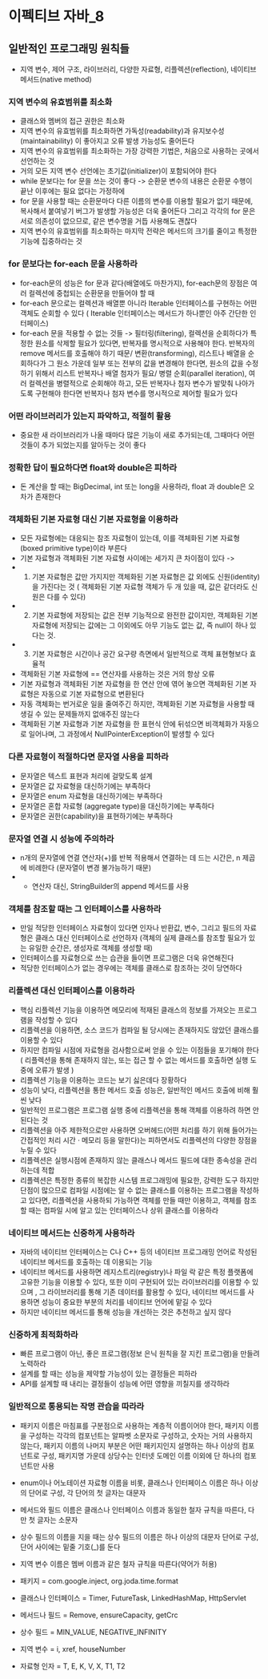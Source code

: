 # 이펙티브 자바_8
## 일반적인 프로그래밍 원칙들
* 지역 변수, 제어 구조, 라이브러리, 다양한 자료형,  리플렉션(reflection), 네이티브 메서드(native method)

### 지역 변수의 유효범위를 최소화
* 클래스와 멤버의 접근 권한은 최소화
* 지역 변수의 유효범위를 최소화하면 가독성(readability)과 유지보수성(maintainability) 이 좋아지고 오류 발생 가능성도 줄어든다
* 지역 변수의 유효범위를 최소화하는 가장 강력한 기법은, 처음으로 사용하는 곳에서 선언하는 것
* 거의 모든 지역 변수 선언에는 초기값(initializer)이 포함되어야 한다
* while 문보다는 for 문을 쓰는 것이 좋다 -> 순환문 변수의 내용은 순환문 수행이 끝난 이후에는 필요 없다는 가정하에
* for 문을 사용할 때는 순환문마다 다른 이름의 변수를 이용할 필요가 없기 때문에, 복사해서 붙여넣기 버그가 발생할 가능성은 더욱 줄어든다 그리고 각각의 for 문은 서로 의존성이 없으므로, 같은 변수명을 거듭 사용해도 괜찮다
* 지역 변수의 유효범위를 최소화하는 마지막 전략은 메서드의 크기를 줄이고 특정한 기능에 집중하라는 것

### for 문보다는 for-each 문을 사용하라
* for-each문의 성능은 for 문과 같다(배열에도 마찬가지), for-each문의 장점은 여러 컬렉션에 중첩되는 순환문을 만들어야 할 때
* for-each 문으로는 컬렉션과 배열뿐 아니라 Iterable 인터페이스를 구현하는 어떤 객체도 순회할 수 있다 ( Iterable 인터페이스는 메서드가 하나뿐인 아주 간단한 인터페이스)
* for-each 문을 적용할 수 없는 것들 -> 필터링(filtering), 컬렉션을 순회하다가 특정한 원소를 삭제할 필요가 있다면, 반복자를 명시적으로 사용해야 한다. 반복자의 remove 메서드를 호출해야 하기 때문/ 변환(transforming), 리스트나 배열을 순회하다가 그 원소 가운데 일부 또는 전부의 값을 변경해야 한다면, 원소의 값을 수정하기 위해서 리스트 반복자나 배열 첨자가 필요/ 병렬 순회(parallel iteration), 여러 컬렉션을 병렬적으로 순회해야 하고, 모든 반복자나 첨자 변수가 발맞춰 나아가도록 구현해야 한다면 반복자나 첨자 변수를 명시적으로 제어할 필요가 있다

### 어떤 라이브러리가 있는지 파악하고, 적절히 활용
* 중요한 새 라이브러리가 나올 때마다 많은 기능이 새로 추가되는데, 그때마다 어떤 것들이 추가 되었는지를 알아두는 것이 좋다

### 정확한 답이 필요하다면 float와 double은 피하라
* 돈 계산을 할 때는 BigDecimal, int 또는 long을 사용하라, float 과 double은 오차가 존재한다

### 객체화된 기본 자료형 대신 기본 자료형을 이용하라
* 모든 자료형에는 대응되는 참조 자료형이 있는데, 이를 객체화된 기본 자료형(boxed primitive type)이라 부른다
* 기본 자료형과 객체화된 기본 자료형 사이에는 세가지 큰 차이점이 있다 -> 
* 1. 기본 자료형은 값만 가지지만 객체화된 기본 자료형은 값 외에도 신원(identity)을 가진다는 것 ( 객체화된 기본 자료형 객체가 두 개 있을 때, 값은 같더라도 신원은 다를 수 있다) 
* 2. 기본 자료형에 저장되는 값은 전부 기능적으로 완전한 값이지만, 객체화된 기본 자료형에 저장되는 값에는 그 이외에도 아무 기능도 없는 값, 즉 null이 하나 있다는 것. 
* 3. 기본 자료형은 시간이나 공간 요구량 측면에서 일반적으로 객체 표현형보다 효율적
* 객체화된 기본 자료형에 == 연산자를 사용하는 것은 거의 항상 오류
* 기본 자료형과 객체화된 기본 자료형을 한 연산 안에 엮어 놓으면 객체화된 기본 자료형은 자동으로 기본 자료형으로 변환된다
* 자동 객체화는 번거로운 일을 줄여주긴 하지만, 객체화된 기본 자료형을 사용할 때 생길 수 있는 문제들까지 없애주진 않는다
* 객체화된 기본 자료형과 기본 자료형을 한 표현식 안에 뒤섞으면 비객체화가 자동으로 일어나며, 그 과정에서 NullPointerException이 발생할 수 있다

### 다른 자료형이 적절하다면 문자열 사용을 피하라
* 문자열은 텍스트 표현과 처리에 걸맞도록 설계 
* 문자열은 값 자료형을 대신하기에는 부족하다
* 문자열은 enum 자료형을 대신하기에는 부족하다
* 문자열은 혼합 자료형 (aggregate type)을 대신하기에는 부족하다
* 문자열은 권한(capability)을 표현하기에는 부족하다

### 문자열 연결 시 성능에 주의하라
* n개의 문자열에 연결 연산자(+)를 반복 적용해서 연결하는 데 드는 시간은, n 제곱에 비례한다 (문자열이 변경 불가능하기 때문)
* + 연산자 대신, StringBuilder의 append 메서드를 사용

### 객체를 참조할 때는 그 인터페이스를 사용하라
* 만일 적당한 인터페이스 자료형이 있다면 인자나 반환값, 변수, 그리고 필드의 자료형은 클래스 대신 인터페이스로 선언하자 (객체의 실제 클래스를 참조할 필요가 있는 유일한 순간은, 생성자로 객체를 생성할 때)
* 인터페이스를 자료형으로 쓰는 습관을 들이면 프로그램은 더욱 유연해진다
* 적당한 인터페이스가 없는 경우에는 객체를 클래스로 참조하는 것이 당연하다

### 리플렉션 대신 인터페이스를 이용하라
* 핵심 리플렉션 기능을 이용하면 메모리에 적재된 클래스의 정보를 가져오는 프로그램을 작성할 수 있다
* 리플렉션을 이용하면, 소스 코드가 컴파일 될 당시에는 존재하지도 않았던 클래스를 이용할 수 있다 
* 하지만 컴파일 시점에 자료형을 검사함으로써 얻을 수 있는 이점들을 포기해야 한다 ( 리플렉션을 통해 존재하지 않는, 또는 접근 할 수 없는 메서드를 호출하면 실행 도중에 오류가 발생 )
* 리플렉션 기능을 이용하는 코드는 보기 싫은데다 장황하다
* 성능이 낮다, 리플렉션을 통한 메서드 호출 성능은, 일반적인 메서드 호출에 비해 훨씬 낮다
* 일반적인 프로그램은 프로그램 실행 중에 리플렉션을 통해 객체를 이용하려 하면 안 된다는 것
* 리플렉션을 아주 제한적으로만 사용하면 오버헤드(어떤 처리를 하기 위해 들어가는 간접적인 처리 시간 · 메모리 등을 말한다)는 피하면서도 리플렉션의 다양한 장점을 누릴 수 있다
* 리플렉션은 실행시점에 존재하지 않는 클래스나 메서드 필드에 대한 종속성을 관리하는데 적합
* 리플렉션은 특정한 종류의 복잡한 시스템 프로그래밍에 필요한, 강력한 도구 하지만 단점이 많으므로 컴파일 시점에는 알 수 없는 클래스를 이용하는 프로그램을 작성하고 있다면, 리플렉션을 사용하되 가능하면 객체를 만들 때만 이용하고, 객체를 참조할 때는 컴파일 시에 알고 있는 인터페이스나 상위 클래스를 이용하라

### 네이티브 메서드는 신중하게 사용하라
* 자바의 네이티브 인터페이스는 C나 C++ 등의 네이티브 프로그래밍 언어로 작성된 네이티브 메서드를 호출하는 데 이용되는 기능
* 네이티브 메서드를 사용하면 레지스트리(registry)나 파일 락 같은 특정 플랫폼에 고유한 기능을 이용할 수 있다, 또한 이미 구현되어 있는 라이브러리를 이용할 수 있으며 , 그 라이브러리를 통해 기존 데이터를 활용할 수 있다, 네이티브 메서드를 사용하면 성능이 중요한 부분의 처리를 네이티브 언어에 맡길 수 있다
* 하지만 네이티브 메서드를 통해 성능을 개선하는 것은 추천하고 싶지 않다

### 신중하게 최적화하라
* 빠른 프로그램이 아닌, 좋은 프로그램(정보 은닉 원칙을 잘 지킨 프로그램)을 만들려 노력하라
* 설계를 할 때는 성능을 제약할 가능성이 있는 결정들은 피하라
* API를 설계할 때 내리는 결정들이 성능에 어떤 영향을 끼칠지를 생각하라

### 일반적으로 통용되는 작명 관습을 따라라
* 패키지 이름은 마침표를 구분점으로 사용하는 계층적 이름이어야 한다, 패키지 이름을 구성하는 각각의 컴포넌트는 알파벳 소문자로 구성하고, 숫자는 거의 사용하지 않는다, 패키지 이름의 나머지 부분은 어떤 패키지인지 설명하는 하나 이상의 컴포넌트로 구성, 패키지명 가운데 상당수는 인터넷 도메인 이름 이외에 단 하나의 컴포넌트만 사용
* enum이나 어노테이션 자료형 이름을 비롯, 클래스나 인터페이스 이름은 하나 이상의 단어로 구성, 각 단어의 첫 글자는 대문자
* 메서드와 필드 이름은 클래스나 인터페이스 이름과 동일한 철자 규칙을 따른다, 다만 첫 글자는 소문자
* 상수 필드의 이름을 지을 때는 상수 필드의 이름은 하나 이상의 대문자 단어로 구성, 단어 사이에는 밑줄 기호(_)를 둔다
* 지역 변수 이름은 멤버 이름과 같은 철자 규칙을 따른다(약어가 허용)

* 패키지 = com.google.inject, org.joda.time.format
* 클래스나 인터페이스 = Timer, FutureTask, LinkedHashMap, HttpServlet
* 메서드나 필드 = Remove, ensureCapacity, getCrc
* 상수 필드 = MIN_VALUE, NEGATIVE_INFINITY
* 지역 변수 = i, xref, houseNumber
* 자료형 인자 = T, E, K, V, X, T1, T2

